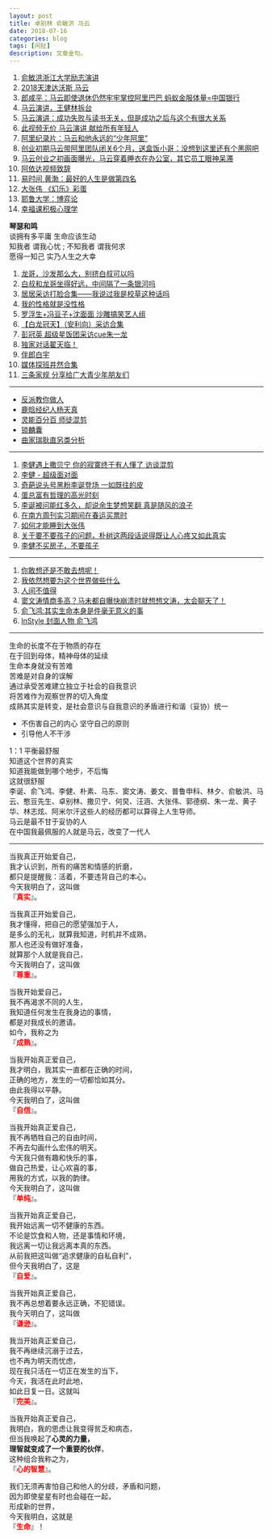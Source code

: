 ```yaml
---
layout: post
title: 卓别林 俞敏洪 马云
date: 2018-07-16
categories: blog
tags: [闲扯]
description: 文章金句。
---
```


1. [俞敏洪浙江大学励志演讲](https://www.bilibili.com/video/av8368348)<br>
1. [2018天津达沃斯 马云](https://www.bilibili.com/video/av32149540)<br>
1. [郎咸平：马云即使退休仍然牢牢掌控阿里巴巴 蚂蚁金服体量=中国银行](https://www.bilibili.com/video/av32899636)<br>
1. [马云演讲，王健林拆台](https://www.bilibili.com/video/av6529699)<br>
1. [马云演讲：成功失败与读书无关，但是成功之后与这个有很大关系](https://www.bilibili.com/video/av33613915)<br>
1. [此视频无价 马云演讲 献给所有年轻人](https://www.bilibili.com/video/av32972041)<br>
1. [阿里纪录片：马云和他永远的“少年阿里”](https://www.bilibili.com/video/av5232102)<br>
1. [创业初期马云带阿里团队闭关6个月，送盒饭小哥：没想到这里还有个黑网吧](https://www.bilibili.com/video/av24110088)<br>
1. [马云创业之初画面曝光，马云穿着睡衣在办公室，其它员工眼神呆滞](https://www.bilibili.com/video/av9161971)<br>
1. [阿依达视频致辞](https://www.bilibili.com/video/av43157713)
1. [易时间 黄渤：最好的人生是做第四名](https://www.bilibili.com/video/av3495016)
1. [大张伟 《幻乐》彩蛋](https://www.bilibili.com/video/av33099322)
1. [耶鲁大学：博弈论](https://www.bilibili.com/video/av41333177)
1. [幸福课积极心理学](https://www.bilibili.com/video/av9916586)




**琴瑟和鸣**<br>
谈拥有多平庸 生命应该生动<br>
知我者 谓我心忧 ; 不知我者 谓我何求<br>
愿得一知己 实乃人生之大幸


1. [龙哥，沙发那么大，别挤白叔可以吗](https://www.bilibili.com/video/av25176549)
1. [白叔和龙哥坐得好远，中间隔了一条银河吗](https://www.bilibili.com/video/av26465084/?spm_id_from=333.788.videocard.0)
1. [居居采访打脸合集——我说过我是校草这种话吗](https://www.bilibili.com/video/av30582047)
1. [我的性格就是没性格](https://www.bilibili.com/video/av23692087)
1. [罗浮生+冯豆子+沈面面 沙雕搞笑艺人组](https://www.bilibili.com/video/av31372843)
1. [【白龙冠天】（安利向）采访合集](https://www.bilibili.com/video/av26373297)
1. [彭冠英 超级星饭团采访cue朱一龙](https://www.bilibili.com/video/av25677823)
1. [独家对话翟天临！](https://www.bilibili.com/video/av17621583/)
1. [伴郎白宇](https://www.bilibili.com/video/av32302387)
1. [媒体探班井然合集](https://www.bilibili.com/video/av30696484/?p=4)
1. [三条家规 分享给广大青少年朋友们](https://www.bilibili.com/video/av30365374)


----

- [反派教你做人](https://www.bilibili.com/video/av37641803)
- [鹿晗经纪人杨天真](https://www.bilibili.com/video/av11900668)
- [灵能百分百 师徒混剪](https://www.bilibili.com/video/av42067444)
- [锁麟囊](https://www.bilibili.com/video/av20644372)
- [曲家瑞耿直另类分析](https://www.bilibili.com/video/av37776361)

----

1. [李健遇上撒贝宁 你的寂寞终于有人懂了 访谈混剪](https://www.bilibili.com/video/av15577186)
1. [李健 - 超级面对面](https://www.bilibili.com/video/av20015463)
1. [奇葩说头号黑粉李诞登场 一如既往的皮](https://www.bilibili.com/video/av32888301)
1. [蛋总富有哲理的高光时刻](https://www.bilibili.com/video/av33828928)
1. [李诞被问能红多久，却说余生梦想笑翻 真是随风的浪子](https://www.bilibili.com/video/av31760268)
1. [在南方周刊实习期间在春运买票时](https://www.bilibili.com/video/av32943040)
1. [如何才能睡到大张伟](https://www.bilibili.com/video/av10142225)
1. [关于要不要孩子的问题，朴树这两段话说得既让人心疼又如此真实](https://www.bilibili.com/video/av30920720)
1. [李健不买房子，不要孩子](https://www.bilibili.com/video/av32281369)

----

1. [你敢想还是不敢去想呢！](https://www.bilibili.com/video/av33700872)
1. [我依然想要为这个世界做些什么](https://www.bilibili.com/video/av32323560)
1. [人间不值得](https://www.bilibili.com/video/av32095038)
1. [窦文涛情商多高？马未都自曝快崩溃时就想想文涛，太会聊天了！](https://www.bilibili.com/video/av33251708)
1. [俞飞鸿:其实生命本身是件毫无意义的事](https://www.bilibili.com/video/av32670518)
1. [InStyle 封面人物 俞飞鸿](https://www.bilibili.com/video/av31683429)

----

生命的长度不在于物质的存在<br>
在于回到母体，精神母体的延续<br>
生命本身就没有苦难<br>
苦难是对自身的误解<br>
通过承受苦难建立独立于社会的自我意识<br>
将苦难作为观察世界的切入角度<br>
成熟其实是转变，是社会意识与自我意识的矛盾进行和谐（妥协）统一<br>
- 不伤害自己的内心 坚守自己的原则<br>
- 引导他人不干涉


1：1 平衡最舒服 <br>
知道这个世界的真实<br>
知道我能做到哪个地步，不后悔<br>
这就很舒服<br>
李诞、俞飞鸿、李健、朴素、马东、窦文涛、姜文、普鲁申科、林夕、俞敏洪、马云、憨豆先生、卓别林、撒贝宁、何炅、汪涵、大张伟、郭德纲、朱一龙、黄子华、林志炫、阿米尔汗这些人的经历都可以算得上人生导师。<br>
马云是最不甘于妥协的人<br>
在中国我最佩服的人就是马云，改变了一代人

-----



当我真正开始爱自己，<br>
我才认识到，所有的痛苦和情感的折磨，<br>
都只是提醒我：活着，不要违背自己的本心。<br>
今天我明白了，这叫做 <br>『<font color="#FF0000"><b>真实</b></font>』。


当我真正开始爱自己，<br>
我才懂得，把自己的愿望强加于人，<br>
是多么的无礼，就算我知道，时机并不成熟，<br>
那人也还没有做好准备，<br>
就算那个人就是我自己，<br>
今天我明白了，这叫做<br>
『<font color="#FF0000"><b>尊重</b></font>』。


当我开始爱自己，<br>
我不再渴求不同的人生，<br>
我知道任何发生在我身边的事情，<br>
都是对我成长的邀请。<br>
如今，我称之为<br>
『<font color="#FF0000"><b>成熟</b></font>』。


当我开始真正爱自己，<br>
我才明白，我其实一直都在正确的时间，<br>
正确的地方，发生的一切都恰如其分。<br>
由此我得以平静。<br>
今天我明白了，这叫做<br>
『<font color="#FF0000"><b>自信</b></font>』。


当我开始真正爱自己，<br>
我不再牺牲自己的自由时间，<br>
不再去勾画什么宏伟的明天。<br>
今天我只做有趣和快乐的事，<br>
做自己热爱，让心欢喜的事，<br>
用我的方式，以我的韵律。<br>
今天我明白了，这叫做<br>
『<font color="#FF0000"><b>单纯</b></font>』。


当我开始真正爱自己，<br>
我开始远离一切不健康的东西。<br>
不论是饮食和人物，还是事情和环境，<br>
我远离一切让我远离本真的东西。<br>
从前我把这叫做“追求健康的自私自利”，<br>
但今天我明白了，这是<br>
『<font color="#FF0000"><b>自爱</b></font>』。


当我开始真正爱自己，<br>
我不再总想着要永远正确，不犯错误。<br>
我今天明白了，这叫做<br>
『<font color="#FF0000"><b>谦逊</b></font>』。

 

我当开始真正爱自己，<br>
我不再继续沉溺于过去，<br>
也不再为明天而忧虑，<br>
现在我只活在一切正在发生的当下，<br>
今天，我活在此时此地，<br>
如此日复一日。这就叫<br>
『<font color="#FF0000"><b>完美</b></font>』。


当我开始真正爱自己，<br>
我明白，我的思虑让我变得贫乏和病态，<br>
但当我唤起了**心灵的力量，<br>
理智就变成了一个重要的伙伴**，<br>
这种组合我称之为，<br>
『<font color="#FF0000"><b>心的智慧</b></font>』。

 

我们无须再害怕自己和他人的分歧，矛盾和问题，<br>
因为即使星星有时也会碰在一起，<br>
形成新的世界，<br>
今天我明白，这就是<br>
『<font color="#FF0000"><b>生命</b></font>』！





